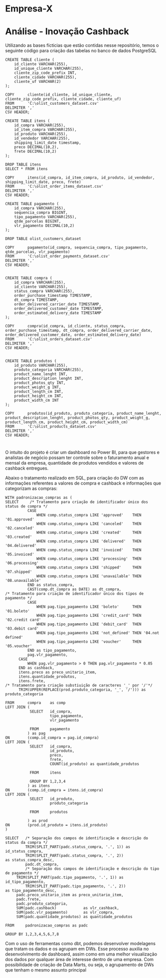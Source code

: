 # Empresa-X

# Análise - Inovação Cashback

Utilizando as bases fícticias que estão contidas nesse repositório, temos o seguinte código para criação das tabelas no banco de dados PostgreSQL
```
CREATE TABLE cliente (
    id_cliente VARCHAR(255),
	id_unique_cliente VARCHAR(255),
	cliente_zip_code_prefix INT,
	cliente_cidade VARCHAR(255),
	cliente_uf VARCHAR(2)
);

COPY      cliente(id_cliente, id_unique_cliente, cliente_zip_code_prefix, cliente_cidade, cliente_uf)
FROM      'C:\olist_customers_dataset.csv'
DELIMITER ','
CSV HEADER;

CREATE TABLE itens (
    id_compra VARCHAR(255),
	id_item_compra VARCHAR(255),
	id_produto VARCHAR(255),
	id_vendedor VARCHAR(255),	
	shipping_limit_date timestamp,
	preco DECIMAL(10,2),
	frete DECIMAL(10,2)
);

DROP TABLE itens
SELECT * FROM itens

COPY      itens(id_compra, id_item_compra, id_produto, id_vendedor, shipping_limit_date, preco, frete)
FROM      'C:\olist_order_items_dataset.csv'
DELIMITER ','
CSV HEADER;

CREATE TABLE pagamento (
    id_compra VARCHAR(255),
    sequencia_compra BIGINT,	
	tipo_pagamento VARCHAR(255),
	qtde_parcelas BIGINT,
	vlr_pagamento DECIMAL(10,2)
);

DROP TABLE olist_customers_dataset

COPY      pagamento(id_compra, sequencia_compra, tipo_pagamento, qtde_parcelas, vlr_pagamento)
FROM      'C:\olist_order_payments_dataset.csv'
DELIMITER ','
CSV HEADER;


CREATE TABLE compra (
    id_compra VARCHAR(255),
	id_cliente VARCHAR(255),
	status_compra VARCHAR(255),
	order_purchase_timestamp TIMESTAMP,
	dt_compra TIMESTAMP,
	order_delivered_carrier_date TIMESTAMP,
    order_delivered_customer_date TIMESTAMP,
	order_estimated_delivery_date TIMESTAMP
);

COPY      compra(id_compra, id_cliente, status_compra, order_purchase_timestamp, dt_compra, order_delivered_carrier_date, order_delivered_customer_date, order_estimated_delivery_date)
FROM      'C:\olist_orders_dataset.csv'
DELIMITER ','
CSV HEADER;


CREATE TABLE produtos (
    id_produto VARCHAR(255),
	produto_categoria VARCHAR(255),
	product_name_lenght INT,
	product_description_lenght INT,
	product_photos_qty INT,
	product_weight_g INT,
	product_length_cm INT,
	product_height_cm INT,
	product_width_cm INT
);

COPY      produtos(id_produto, produto_categoria, product_name_lenght, product_description_lenght, product_photos_qty, product_weight_g, product_length_cm, product_height_cm, product_width_cm)
FROM      'C:\olist_products_dataset.csv'
DELIMITER ','
CSV HEADER;

```

#
O intuito do projeto é criar um dashboard no Power BI, para que gestores e analistas de negócio possam ter controle sobre o faturamento anual e mensal da empresa, quantidade de produtos vendidos e valores de cashback entregues.

Abaixo o tratamento realizado em SQL, para criação do DW com as informações referentes a valores de compra e cashback e informações que categorizam as compras:

```
WITH padronizacao_compras as (
SELECT     /* Tratamento para criação de identificador único dos status de compra */
          CASE
              WHEN comp.status_compra LIKE 'approved'    THEN '01.approved'
              WHEN comp.status_compra LIKE 'canceled'    THEN '02.canceled'
              WHEN comp.status_compra LIKE 'created'     THEN '03.created'
              WHEN comp.status_compra LIKE 'delivered'   THEN '04.delivered'
              WHEN comp.status_compra LIKE 'invoiced'    THEN '05.invoiced'
              WHEN comp.status_compra LIKE 'processing'  THEN '06.processing'
              WHEN comp.status_compra LIKE 'shipped'     THEN '07.shipped'	
              WHEN comp.status_compra LIKE 'unavailable' THEN '08.unavailable'
          END as status_compra,
          CAST(comp.dt_compra as DATE) as dt_compra,
/* Tratamento para criação de identificador único dos tipos de pagamento */
          CASE
              WHEN pag.tipo_pagamento LIKE 'boleto'      THEN '01.boleto'
              WHEN pag.tipo_pagamento LIKE 'credit_card' THEN '02.credit card'
              WHEN pag.tipo_pagamento LIKE 'debit_card'  THEN '03.debit card'
              WHEN pag.tipo_pagamento LIKE 'not_defined' THEN '04.not defined'
              WHEN pag.tipo_pagamento LIKE 'voucher'     THEN '05.voucher'
          END as tipo_pagamento,
		  pag.vlr_pagamento,
	  CASE
	      WHEN pag.vlr_pagamento > 0 THEN pag.vlr_pagamento * 0.05
	  END as cashback,
	  itens.preco as preco_unitario_item,
	  itens.quantidade_produtos,
	  itens.frete,
/* Tratamento para criação substiuição de caracteres '_' por '/'*/
	  TRIM(UPPER(REPLACE(prod.produto_categoria, '_', '/'))) as produto_categoria

FROM      compra    as comp
LEFT JOIN (
           SELECT   id_compra,
                    tipo_pagamento,
                    vlr_pagamento

		   FROM     pagamento
          ) as pag
ON        (comp.id_compra = pag.id_compra)
LEFT JOIN (
           SELECT   id_compra,
                    id_produto,
                    preco,
	                frete,
                    COUNT(id_produto) as quantidade_produtos

		   FROM     itens
		   
		   GROUP BY 1,2,3,4
          ) as itens
ON        (comp.id_compra = itens.id_compra)
LEFT JOIN (
           SELECT   id_produto,
                    produto_categoria

		   FROM     produtos

          ) as prod
ON        (prod.id_produto = itens.id_produto)
)

SELECT   /* Separação dos campos de identificação e descrição do status da compra */
         TRIM(SPLIT_PART(padc.status_compra, '.', 1)) as id_status_compra,
         TRIM(SPLIT_PART(padc.status_compra, '.', 2)) as status_compra_desc,
         padc.dt_compra,
         /* Separação dos campos de identificação e descrição do tipo de pagamento */
	 TRIM(SPLIT_PART(padc.tipo_pagamento, '.', 1)) as id_tipo_pagamento,
         TRIM(SPLIT_PART(padc.tipo_pagamento, '.', 2)) as tipo_pagamento_desc,
	 padc.preco_unitario_item as preco_unitario_item,
	 padc.frete,
	 padc.produto_categoria,
	 SUM(padc.cashback)            as vlr_cashback,
	 SUM(padc.vlr_pagamento)       as vlr_compra,
	 SUM(padc.quantidade_produtos) as quantidade_produtos		 

FROM     padronizacao_compras as padc

GROUP BY 1,2,3,4,5,6,7,8
```

Com o uso de ferramentas como dbt, podemos desenvolver modelagens que tratam os dados e os agrupam em DWs. Esse processo auxilia no desenvolvimento de dashboard, assim como em uma melhor visualização dos dados por qualquer área de interesse dentro de uma empresa. Com possibilidade de criação de Data Marts, ou seja, o agrupamento de DWs que tenham o mesmo assunto principal
